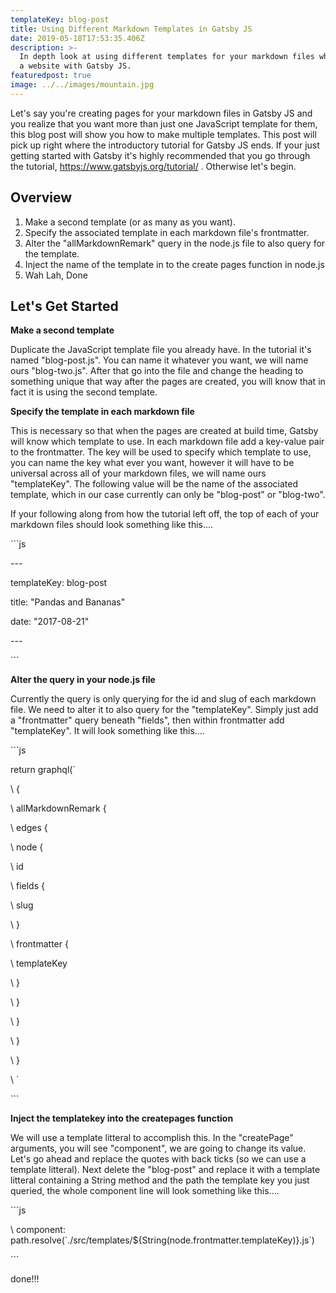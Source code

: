 ```yaml
---
templateKey: blog-post
title: Using Different Markdown Templates in Gatsby JS
date: 2019-05-18T17:53:35.406Z
description: >-
  In depth look at using different templates for your markdown files whem making
  a website with Gatsby JS.
featuredpost: true
image: ../../images/mountain.jpg
---
```

Let's say you're creating pages for your markdown files in Gatsby JS and you realize that you want more than just one JavaScript template for them, this blog post will show you how to make multiple templates. This post will pick up right where the introductory tutorial for Gatsby JS ends. If your just getting started with Gatsby it's highly recommended that you go through the tutorial, <https://www.gatsbyjs.org/tutorial/> . Otherwise let's begin.

## Overview

1. Make a second template (or as many as you want).
2. Specify the associated template in each markdown file's frontmatter.
3. Alter the "allMarkdownRemark" query in the node.js file to also query for the template.
4. Inject the name of the template in to the create pages function in node.js
5. Wah Lah, Done

## Let's Get Started

**Make a second template**

Duplicate the JavaScript template file you already have. In the tutorial it's named "blog-post.js". You can name it whatever you want, we will name ours "blog-two.js". After that go into the file and change the heading to something unique that way after the pages are created, you will know that in fact it is using the second template.

**Specify the template in each markdown file** 

This is necessary so that when the pages are created at build time, Gatsby will know which template to use. In each markdown file add a key-value pair to the frontmatter. The key will be used to specify which template to use, you can name the key what ever you want, however it will have to be universal across all of your markdown files, we will name ours "templateKey". The following value will be the name of the associated template, which in our case currently can only be "blog-post" or "blog-two".

If your following along from how the tutorial left off, the top of each of your markdown files should look something like this....

\`\``js

\---

templateKey: blog-post

title: "Pandas and Bananas"

date: "2017-08-21"

\---

\`\``

**Alter the query in your node.js file**

Currently the query is only querying for the id and slug of each markdown file. We need to alter it to also query for the "templateKey". Simply just add a "frontmatter" query beneath "fields", then within frontmatter add "templateKey". It will look something like this....

\`\``js

 return graphql(`

\    {

\    allMarkdownRemark {

\    edges {

\    node {

\    id

\    fields {

\    slug

\    }

\    frontmatter {

\    templateKey

\    }

\    }

\    }

\    }

\    }

\    `

\`\``

**Inject the templatekey into the createpages function**

We will use a template litteral to accomplish this. In the "createPage" arguments, you will see "component", we are going to change its value. Let's go ahead and replace the quotes with back ticks (so we can use a template litteral). Next delete the "blog-post" and replace it with a template litteral containing a String method and the path the template key you just queried, the whole component line will look something like this....

\`\``js

\    component: path.resolve(\`./src/templates/${String(node.frontmatter.templateKey)}.js\`)

\`\``



done!!!

